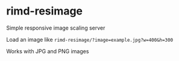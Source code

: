 # rimd-resimage

Simple responsive image scaling server

Load an image like `rimd-resimage/?image=example.jpg?w=400&h=300`

Works with JPG and PNG images